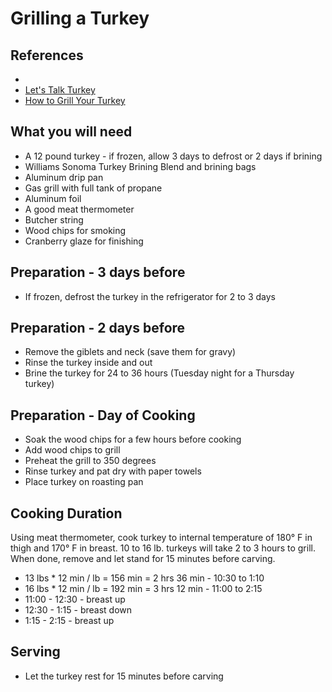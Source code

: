 # Grilling a Turkey

## References

* [](http://bbq.about.com/od/turkey/a/aa111498.htm)
* [Let's Talk Turkey](http://www.reluctantgourmet.com/lets-talk-turkey/)
* [How to Grill Your Turkey](http://www.reluctantgourmet.com/how-to-grill-your-turkey-on-a-barbecue/)

## What you will need

* A 12 pound turkey - if frozen, allow 3 days to defrost or 2 days if brining
* Williams Sonoma Turkey Brining Blend and brining bags
* Aluminum drip pan
* Gas grill with full tank of propane
* Aluminum foil
* A good meat thermometer
* Butcher string
* Wood chips for smoking
* Cranberry glaze for finishing

## Preparation - 3 days before

* If frozen, defrost the turkey in the refrigerator for 2 to 3 days

## Preparation - 2 days before

* Remove the giblets and neck (save them for gravy)
* Rinse the turkey inside and out
* Brine the turkey for 24 to 36 hours (Tuesday night for a Thursday turkey)

## Preparation - Day of Cooking

* Soak the wood chips for a few hours before cooking
* Add wood chips to grill
* Preheat the grill to 350 degrees
* Rinse turkey and pat dry with paper towels
* Place turkey on roasting pan

## Cooking Duration

Using meat thermometer, cook turkey to internal temperature of 180° F in thigh and 170° F in breast. 10 to 16 lb. turkeys will take 2 to 3 hours to grill. When done, remove and let stand for 15 minutes before carving.

* 13 lbs * 12 min / lb = 156 min = 2 hrs 36 min  - 10:30 to 1:10
* 16 lbs * 12 min / lb = 192 min = 3 hrs 12 min   - 11:00 to 2:15
* 11:00 - 12:30 - breast up
* 12:30 - 1:15 - breast down
* 1:15 - 2:15 - breast up

## Serving

* Let the turkey rest for 15 minutes before carving
